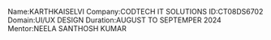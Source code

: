 Name:KARTHKAISELVI
Company:CODTECH IT SOLUTIONS
ID:CT08DS6702
Domain:UI/UX DESIGN
Duration:AUGUST TO SEPTEMPER 2024
Mentor:NEELA SANTHOSH KUMAR

